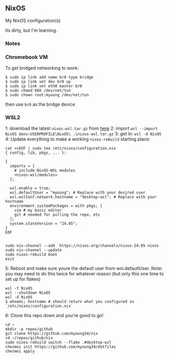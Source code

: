 ## NixOS

My NixOS configuration(s)

Its dirty, but I'm learning.

### Notes

### Chromebook VM

To get bridged networking to work:

```
$ sudo ip link add name br0 type bridge
$ sudo ip link set dev br0 up
$ sudo ip link set eth0 master br0
$ sudo chmod 666 /dev/net/tun
$ sudo chown root:myoung /dev/net/tun 
```
then use `br0` as the bridge device

### WSL2

1: download the latest `nixos-wsl.tar.gz` from [here](https://github.com/nix-community/NixOS-WSL/releases)
2: import `wsl --import NixOS $env:USERPROFILE\NixOS\ .\nixos-wsl.tar.gz`
3: get in: `wsl -d NixOS`
4: Update everything to make a working `nixos-rebuild` starting place:
```
cat <<EOF | sudo tee /etc/nixos/configuration.nix
{ config, lib, pkgs, ... }:

{
  imports = [
    # include NixOS-WSL modules
    <nixos-wsl/modules>
  ];

  wsl.enable = true;
  wsl.defaultUser = "myoung"; # Replace with your desired user
  wsl.wslConf.network.hostname = "desktop-wsl"; # Replace with your hostname
  environment.systemPackages = with pkgs; [
    vim # my basic editor
    git # needed for pulling the repo, etc
  ];
  system.stateVersion = "24.05";
}
EOF


sudo nix-channel --add  https://nixos.org/channels/nixos-24.05 nixos
sudo nix-channel --update
sudo nixos-rebuild boot
exit
```
5: Reboot and make sure youre the default user from wsl.defaultUser. Note: you may need to do this twice for whatever reason (but only this one time to set up for flakes)
```
wsl -t NixOS
wsl --shutdown NixOS
wsl -d NixOS
$ whoami; hostname # should return what you configured in `/etc/nixos/configuration.nix`
```
6: Clone this repo down and you're good to go!
```
cd ~
mkdir -p repos/github
git clone https://github.com/myoung34/nix
cd ~/repos/github/nix
sudo nixos-rebuild switch --flake .#desktop-wsl
chezmoi init https://github.com/myoung34/dotfiles
chezmoi apply
```
